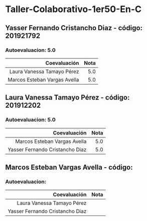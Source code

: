 # Taller-Colaborativo-1er50-En-C

## Yasser Fernando Cristancho Diaz - código: 201921792
### Autoevaluacion: 5.0
| Coevaluación  | Nota   |
|--------------:|------:|
|Laura Vanessa Tamayo Pérez   | 5.0|
|Marcos Esteban Vargas Avella     | 5.0|

## Laura Vanessa Tamayo Pérez - código: 201912202
### Autoevaluacion: 5.0
| Coevaluación  | Nota   |
|--------------:|------:|
|Marcos Esteban Vargas Avella     | 5.0 |
|Yasser Fernando Cristancho Diaz    | 5.0 |

## Marcos Esteban Vargas Avella - código:
### Autoevaluacion:
| Coevaluación  | Nota   |
|--------------:|------:|
|Laura Vanessa Tamayo Pérez     | |
|Yasser Fernando Cristancho Diaz    | |
